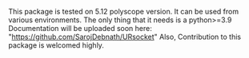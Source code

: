 This package is tested on 5.12 polyscope version. 
It can be used from various environments. The only thing that it needs is a python>=3.9
Documentation will be uploaded soon here: "https://github.com/SarojDebnath/URsocket"
Also, Contribution to this package is welcomed highly.